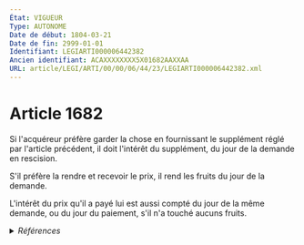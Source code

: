```yaml
---
État: VIGUEUR
Type: AUTONOME
Date de début: 1804-03-21
Date de fin: 2999-01-01
Identifiant: LEGIARTI000006442382
Ancien identifiant: ACAXXXXXXXX5X01682AAXXAA
URL: article/LEGI/ARTI/00/00/06/44/23/LEGIARTI000006442382.xml
---
```


<h1>Article 1682</h1>

Si l'acquéreur préfère garder la chose en fournissant le supplément réglé par
l'article précédent, il doit l'intérêt du supplément, du jour de la demande en
rescision.<br />

S'il préfère la rendre et recevoir le prix, il rend les fruits du jour de la
demande.<br />

L'intérêt du prix qu'il a payé lui est aussi compté du jour de la même demande,
ou du jour du paiement, s'il n'a touché aucuns fruits.


<details>
  <summary><em>Références</em></summary>

  <h2>Références faites par l'article</h2>
  
  <ul>
    <li>
      CODIFICATION source Loi 1804-03-06
    </li>
    <li>
      CREATION source Loi 1804-03-06 promulguée le 16 mars 1804
    </li>
  </ul>
</details>
